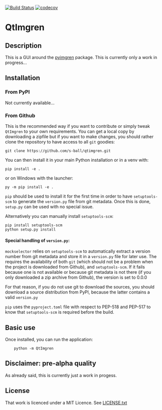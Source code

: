 [![Build Status](https://travis-ci.com/s-ball/MockSelector.svg?branch=master)](https://travis-ci.com/s-ball/MockSelector)
[![codecov](https://codecov.io/gh/s-ball/MockSelector/branch/master/graph/badge.svg)](https://codecov.io/gh/s-ball/MockSelector)

# QtImgren

## Description

This is a GUI around the [pyimgren](https://pypi.org/project/pyimgren/) package. This is currently only a work in progress...

## Installation

### From PyPI

Not currently available...

### From Github

This is the recommended way if you want to contribute or simply tweak
`QtImgren` to your own requirements. You can get a local copy by
downloading a zipfile but if you want to make changes, you should
 rather clone the repository to have access to all `git` goodies:

    git clone https://github.com/s-ball/qtimgren.git

You can then install it in your main Python installation or in a venv with:

    pip install -e .

or on Windows with the launcher:

    py -m pip install -e .
    
`pip` should be used to install it for the first time in order to have
`setuptools-scm` to generate the `version.py` file from git metadata.
Once this is done, `setup.py` can be used with no special issue.

Alternatively you can manually install `setuptools-scm`:

    pip install setuptools-scm
    python setup.py install

#### Special handling of `version.py`:

`mockselector` relies on `setuptools-scm` to automatically extract a
version number from git metadata and store it in a `version.py` file
for later use. The requires the availability of both `git` (which should
not be a problem when the project is downloaded from Github), and
`setuptools-scm`. If it fails because one is not available or because
git metadata is not there (if you only downloaded a zip archive from
Github), the version is set to 0.0.0

For that reason, if you do not use git to download the sources, you
should download a source distribution from PyPI, because the latter
contains a valid `version.py`

`pip` uses the `pyproject.toml` file with respect to PEP-518 and
PEP-517 to know that `setuptools-scm` is required before the build.

## Basic use

Once installed, you can run the application:

```
    python -m QtImgren
```


## Disclaimer: pre-alpha quality

As already said, this is currently just a work in progess.
## License

That work is licenced under a MIT Licence. See [LICENSE.txt](https://raw.githubusercontent.com/s-ball/MockSelector/master/LICENCE.txt)
